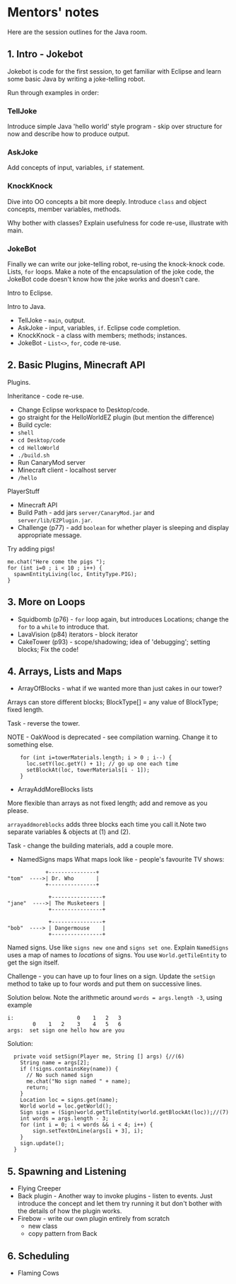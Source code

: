 # Mentors' notes

Here are the session outlines for the Java room.


## 1. Intro - Jokebot

Jokebot is code for the first session, to get familiar with Eclipse and learn some basic Java by writing a joke-telling robot.

Run through examples in order:

### TellJoke

Introduce simple Java 'hello world' style program - skip over structure for now and describe how to produce output.

### AskJoke

Add concepts of input, variables, `if` statement.

### KnockKnock

Dive into OO concepts a bit more deeply.  Introduce `class` and object concepts, member variables, methods.

Why bother with classes?  Explain usefulness for code re-use, illustrate with main.

### JokeBot

Finally we can write our joke-telling robot, re-using the knock-knock code. Lists, `for` loops.  Make a note of the encapsulation of the joke code, the JokeBot code doesn't know how the joke works and doesn't care.


Intro to Eclipse.

Intro to Java.

* TellJoke - `main`, output.
* AskJoke - input, variables, `if`.   Eclipse code completion.
* KnockKnock - a class with members; methods; instances.
* JokeBot - `List<>`, `for`, code re-use.

## 2. Basic Plugins, Minecraft API
Plugins.

Inheritance - code re-use.

* Change Eclipse workspace to Desktop/code.
* go straight for the HelloWorldEZ plugin (but mention the difference)
* Build cycle:
 * `shell`
 * `cd Desktop/code`
 * `cd HelloWorld`
 * `./build.sh`
* Run CanaryMod server
* Minecraft client - localhost server
* `/hello`

PlayerStuff

* Minecraft API
* Build Path - add jars `server/CanaryMod.jar` and `server/lib/EZPlugin.jar`.
* Challenge (p77) - add `boolean` for whether player is sleeping and display appropriate message.

Try adding pigs!
```
me.chat("Here come the pigs ");
for (int i=0 ; i < 10 ; i++) {
  spawnEntityLiving(loc, EntityType.PIG);
}
```

## 3. More on Loops
* Squidbomb (p76) - `for` loop again, but introduces Locations;
change the `for` to a `while` to introduce that.
* LavaVision (p84) iterators - block iterator
* CakeTower (p93) - scope/shadowing; idea of 'debugging'; setting blocks;
Fix the code!

## 4. Arrays, Lists and Maps
* ArrayOfBlocks - what if we wanted more than just cakes in our tower? 

Arrays can store different blocks; BlockType[] = any value of BlockType; fixed length.

Task - reverse the tower.

NOTE - OakWood is deprecated - see compilation warning.  Change it to something else.
```
    for (int i=towerMaterials.length; i > 0 ; i--) {
      loc.setY(loc.getY() + 1); // go up one each time
      setBlockAt(loc, towerMaterials[i - 1]);
    }
```


* ArrayAddMoreBlocks  lists

More flexible than arrays as not fixed length; add and remove as you please.

`arrayaddmoreblocks` adds three blocks each time you call it.Note  two separate variables & objects 
at (1) and (2).

Task - change the building materials, add a couple more.

* NamedSigns maps
What maps look like - people's favourite TV shows:
```
            +---------------+
"tom"  ---->| Dr. Who       |
            +---------------+
 
             +----------------+
"jane"  ---->| The Musketeers |
             +----------------+
 
             +----------------+
"bob"  ----> | Dangermouse    |
             +----------------+

```

Named signs.
Use like `signs new one` and `signs set one`.
Explain `NamedSigns` uses a map of names to _locations_ of signs. You use `World.getTileEntity` to
get the sign itself. 

Challenge - you can have up to four lines on a sign. Update the `setSign` method to take 
up to four words and put them on successive lines.

Solution below. Note the arithmetic around `words = args.length -3`, using example

```
i:                    0    1   2   3
        0    1   2    3    4   5   6
args:  set sign one hello how are you
```

Solution:
```
  private void setSign(Player me, String [] args) {//(6) 
    String name = args[2];
    if (!signs.containsKey(name)) {
      // No such named sign
      me.chat("No sign named " + name);
      return;
    }
    Location loc = signs.get(name);
    World world = loc.getWorld();
    Sign sign = (Sign)world.getTileEntity(world.getBlockAt(loc));//(7)
    int words = args.length - 3;
    for (int i = 0; i < words && i < 4; i++) {
        sign.setTextOnLine(args[i + 3], i);
    }
    sign.update();
  }
```

## 5. Spawning and Listening
* Flying Creeper
* Back plugin - Another way to invoke plugins - listen to events.
Just introduce the concept and let them try running it
but don't bother with the details of how the plugin works.
* Firebow - write our own plugin entirely from scratch
  * new class
  * copy pattern from Back

## 6. Scheduling
* Flaming Cows




